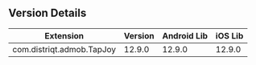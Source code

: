 ## Version Details

| Extension | Version | Android Lib | iOS Lib |
| --- | --- | --- | --- |
| com.distriqt.admob.TapJoy | 12.9.0 | 12.9.0 | 12.9.0 |
